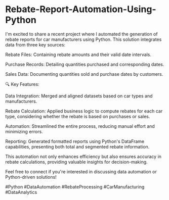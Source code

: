 # Rebate-Report-Automation-Using-Python

I'm excited to share a recent project where I automated the generation of rebate reports for car manufacturers using Python. This solution integrates data from three key sources:

Rebate Files: Containing rebate amounts and their valid date intervals.

Purchase Records: Detailing quantities purchased and corresponding dates.

Sales Data: Documenting quantities sold and purchase dates by customers.​

🔍 Key Features:

Data Integration: Merged and aligned datasets based on car types and manufacturers.

Rebate Calculation: Applied business logic to compute rebates for each car type, considering whether the rebate is based on purchases or sales.

Automation: Streamlined the entire process, reducing manual effort and minimizing errors.

Reporting: Generated formatted reports using Python's DataFrame capabilities, presenting both total and segmented rebate information.​

This automation not only enhances efficiency but also ensures accuracy in rebate calculations, providing valuable insights for decision-making.

Feel free to connect if you're interested in discussing data automation or Python-driven solutions!

#Python #DataAutomation #RebateProcessing #CarManufacturing #DataAnalytics
